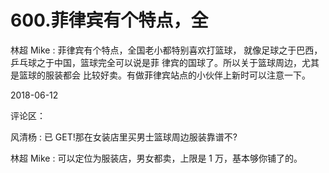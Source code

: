 # 600.菲律宾有个特点，全

林超 Mike : 菲律宾有个特点，全国老小都特别喜欢打篮球， 就像足球之于巴西，乒乓球之于中国，篮球完全可以说是菲 律宾的国球了。所以关于篮球周边，尤其是篮球的服装都会 比较好卖。有做菲律宾站点的小伙伴上新时可以注意一下。

2018-06-12

评论区：

风清杨 : 已 GET!那在女装店里买男士篮球周边服装靠谱不?

林超 Mike : 可以定位为服装店，男女都卖，上限是 1 万，基本够你铺了的。